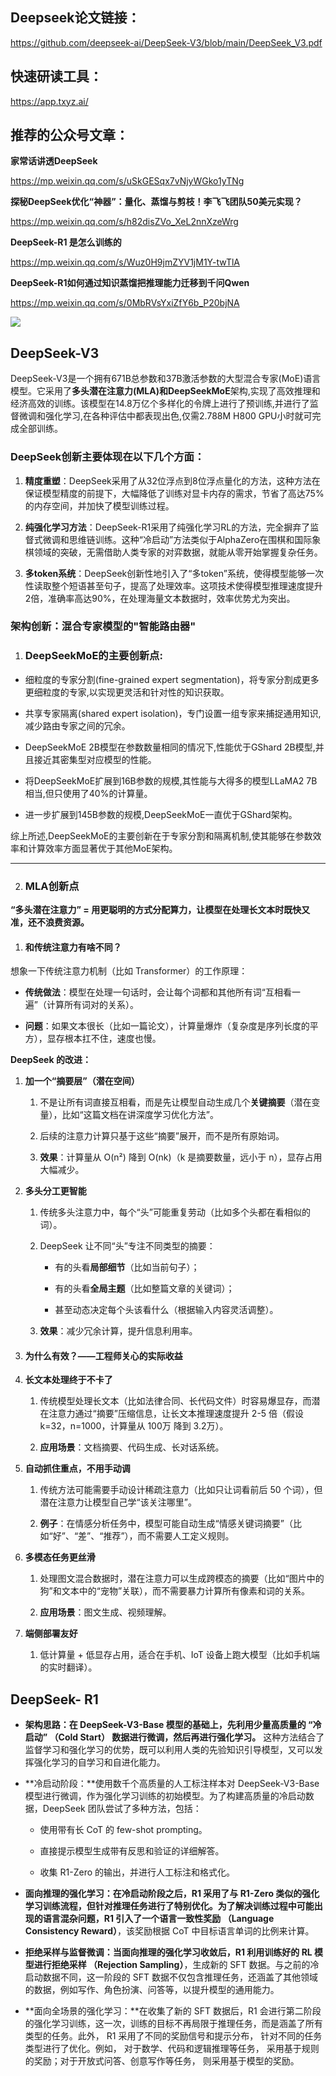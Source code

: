 ## **Deepseek论文链接：**

https://github.com/deepseek-ai/DeepSeek-V3/blob/main/DeepSeek_V3.pdf

## **快速研读工具：**

https://app.txyz.ai/

## **推荐的公众号文章：**

**家常话讲透DeepSeek**

https://mp.weixin.qq.com/s/uSkGESqx7vNjyWGko1yTNg

**探秘DeepSeek优化“神器”：量化、蒸馏与剪枝！李飞飞团队50美元实现？**

https://mp.weixin.qq.com/s/h82disZVo_XeL2nnXzeWrg

**DeepSeek-R1 是怎么训练的**

https://mp.weixin.qq.com/s/Wuz0H9jmZYV1jM1Y-twTlA

**DeepSeek-R1如何通过知识蒸馏把推理能力迁移到千问Qwen**

https://mp.weixin.qq.com/s/0MbRVsYxiZfY6b_P20bjNA

![](https://lcnkrfbfk2e8.feishu.cn/space/api/box/stream/download/asynccode/?code=NDUzYWY4YmE2OTVlZWJkZWQzYTg3MWYwYmRlYmFkZTRfUTJwNXNUazYyMWl3Y1QxSDMyZXNWN0tVYmhEbDY1N2tfVG9rZW46RWoyUmJibklNbzRvZXR4TXlrTGNRdTBYblJRXzE3NTMwMDk5Njk6MTc1MzAxMzU2OV9WNA)

  

## DeepSeek-V3

DeepSeek-V3是一个拥有671B总参数和37B激活参数的大型混合专家(MoE)语言模型。它采用了**多头潜在注意力(MLA)和DeepSeekMoE**架构,实现了高效推理和经济高效的训练。该模型在14.8万亿个多样化的令牌上进行了预训练,并进行了监督微调和强化学习,在各种评估中都表现出色,仅需2.788M H800 GPU小时就可完成全部训练。

### DeepSeek**创新主要体现在以下几个方面：**

1. **精度重塑**：DeepSeek采用了从32位浮点到8位浮点量化的方法，这种方法在保证模型精度的前提下，大幅降低了训练对显卡内存的需求，节省了高达75%的内存空间，并加快了模型训练过程。
    
2. **纯强化学习方法**：DeepSeek-R1采用了纯强化学习RL的方法，完全摒弃了监督式微调和思维链训练。这种“冷启动”方法类似于AlphaZero在围棋和国际象棋领域的突破，无需借助人类专家的对弈数据，就能从零开始掌握复杂任务。
    
3. **多token系统**：DeepSeek创新性地引入了“多token”系统，使得模型能够一次性读取整个短语甚至句子，提高了处理效率。这项技术使得模型推理速度提升2倍，准确率高达90%，在处理海量文本数据时，效率优势尤为突出。
    

### 架构创新：混合专家模型的"智能路由器"

1. ### **DeepSeekMoE的主要创新点:**
    

- 细粒度的专家分割(fine-grained expert segmentation)，将专家分割成更多更细粒度的专家,以实现更灵活和针对性的知识获取。
    
- 共享专家隔离(shared expert isolation)，专门设置一组专家来捕捉通用知识,减少路由专家之间的冗余。
    
- DeepSeekMoE 2B模型在参数数量相同的情况下,性能优于GShard 2B模型,并且接近其密集型对应模型的性能。
    
- 将DeepSeekMoE扩展到16B参数的规模,其性能与大得多的模型LLaMA2 7B相当,但只使用了40%的计算量。
    
- 进一步扩展到145B参数的规模,DeepSeekMoE一直优于GShard架构。
    

综上所述,DeepSeekMoE的主要创新在于专家分割和隔离机制,使其能够在参数效率和计算效率方面显著优于其他MoE架构。

---

2. ### **MLA创新点**
    

**“多头潜在注意力” = 用更聪明的方式分配算力，让模型在处理长文本时既快又准，还不浪费资源。**

1. #### **和传统注意力有啥不同？**
    

想象一下传统注意力机制（比如 Transformer）的工作原理：

- **传统做法**：模型在处理一句话时，会让每个词都和其他所有词“互相看一遍”（计算所有词对的关系）。
    
- **问题**：如果文本很长（比如一篇论文），计算量爆炸（复杂度是序列长度的平方），显存根本扛不住，速度也慢。
    

**DeepSeek 的改进：**

1. **加一个“摘要层”（潜在空间）**
    
    1. 不是让所有词直接互相看，而是先让模型自动生成几个**关键摘要**（潜在变量），比如“这篇文档在讲深度学习优化方法”。
        
    2. 后续的注意力计算只基于这些“摘要”展开，而不是所有原始词。
        
    3. **效果**：计算量从 O(n²) 降到 O(nk)（k 是摘要数量，远小于 n），显存占用大幅减少。
        
2. **多头分工更智能**
    
    1. 传统多头注意力中，每个“头”可能重复劳动（比如多个头都在看相似的词）。
        
    2. DeepSeek 让不同“头”专注不同类型的摘要：
        
        - 有的头看**局部细节**（比如当前句子）；
            
        - 有的头看**全局主题**（比如整篇文章的关键词）；
            
        - 甚至动态决定每个头该看什么（根据输入内容灵活调整）。
            
    3. **效果**：减少冗余计算，提升信息利用率。
        

3. #### **为什么有效？——工程师关心的实际收益**
    

4. **长文本处理终于不卡了**
    
    1. 传统模型处理长文本（比如法律合同、长代码文件）时容易爆显存，而潜在注意力通过“摘要”压缩信息，让长文本推理速度提升 2-5 倍（假设 k=32，n=1000，计算量从 100万 降到 3.2万）。
        
    2. **应用场景**：文档摘要、代码生成、长对话系统。
        
5. **自动抓住重点，不用手动调**
    
    1. 传统方法可能需要手动设计稀疏注意力（比如只让词看前后 50 个词），但潜在注意力让模型自己学“该关注哪里”。
        
    2. **例子**：在情感分析任务中，模型可能自动生成“情感关键词摘要”（比如“好”、“差”、“推荐”），而不需要人工定义规则。
        
6. **多模态任务更丝滑**
    
    1. 处理图文混合数据时，潜在注意力可以生成跨模态的摘要（比如“图片中的狗”和文本中的“宠物”关联），而不需要暴力计算所有像素和词的关系。
        
    2. **应用场景**：图文生成、视频理解。
        
7. **端侧部署友好**
    
    1. 低计算量 + 低显存占用，适合在手机、IoT 设备上跑大模型（比如手机端的实时翻译）。
        

## DeepSeek- R1

- **架构思路：****在 DeepSeek-V3-Base 模型的基础上，先利用少量高质量的 “冷启动” （Cold Start） 数据进行微调，然后再进行强化学习****。** 这种方法结合了监督学习和强化学习的优势，既可以利用人类的先验知识引导模型，又可以发挥强化学习的自学习和自进化能力。
    
- **冷启动阶段：**使用数千个高质量的人工标注样本对 DeepSeek-V3-Base 模型进行微调，作为强化学习训练的初始模型。为了构建高质量的冷启动数据，DeepSeek 团队尝试了多种方法，包括：
    
    - 使用带有长 CoT 的 few-shot prompting。
        
    - 直接提示模型生成带有反思和验证的详细解答。
        
    - 收集 R1-Zero 的输出，并进行人工标注和格式化。
        
- **面向推理的强化学习：**在冷启动阶段之后，R1 采用了与 R1-Zero 类似的强化学习训练流程，但针对推理任务进行了特别优化。为了解决训练过程中可能出现的语言混杂问题，R1 引入了一个**语言一致性奖励 （Language Consistency Reward）**，该奖励根据 CoT 中目标语言单词的比例来计算。
    
- **拒绝采样与监督微调：**当面向推理的强化学习收敛后，R1 利用训练好的 RL 模型进行**拒绝采样 （Rejection Sampling）**，生成新的 SFT 数据。与之前的冷启动数据不同，这一阶段的 SFT 数据不仅包含推理任务，还涵盖了其他领域的数据，例如写作、角色扮演、问答等，以提升模型的通用能力。
    
- **面向全场景的强化学习：**在收集了新的 SFT 数据后，R1 会进行第二阶段的强化学习训练，这一次，训练的目标不再局限于推理任务，而是涵盖了所有类型的任务。此外， R1 采用了不同的奖励信号和提示分布， 针对不同的任务类型进行了优化。例如， 对于数学、代码和逻辑推理等任务， 采用基于规则的奖励；对于开放式问答、创意写作等任务， 则采用基于模型的奖励。